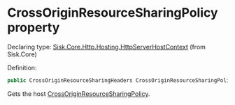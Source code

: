 <!--

Copyrights 2023 Sisk Framework - CypherPotato
Published under MIT license

!!! DO NOT EDIT THIS FILE !!!
This file was generated by a tool in the Sisk package. To edit the information in this documentation,
edit the XML documentation present in the Sisk source code.

-->


# CrossOriginResourceSharingPolicy property

Declaring type: [Sisk.Core.Http.Hosting.HttpServerHostContext](/read?q=/contents/spec/Sisk.Core.Http.Hosting.HttpServerHostContext.md) (from Sisk.Core)


Definition:

```cs
public CrossOriginResourceSharingHeaders CrossOriginResourceSharingPolicy { get; set; }
```

Gets the host <a href="/read?q=/contents/spec/Sisk.Core.Http.Hosting.HttpServerHostContext.md">CrossOriginResourceSharingPolicy</a>.

